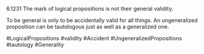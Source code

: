 6.1231 The mark of logical propositions is not their general validity.

To be general is only to be accidentally valid for all things. An ungeneralized proposition can be tautologous just as well as a generalized one.

#LogicalPropositions #validity #Accident #UngeneralizedPropositions #tautology #Generality 